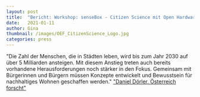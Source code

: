 ```yaml
---
layout: post
title:  "Bericht: Workshop: senseBox - Citizen Science mit Open Hardware für SDG 11 - Nachhaltige Städte und Siedlungen"
date:   2021-01-11 
author: Gina
thumbnail: /images/OEF_CitizenScience_Logo.jpg
categories: press
---
```

"Die Zahl der Menschen, die in Städten leben, wird bis zum Jahr 2030 auf über 5 Milliarden ansteigen. Mit diesem Anstieg treten auch bereits vorhandene Herausforderungen noch stärker in den Fokus. Gemeinsam mit Bürgerinnen und Bürgern müssen Konzepte entwickelt und Bewusstsein für nachhaltiges Wohnen geschaffen werden." <a href="https://www.citizen-science.at/blog/bericht-workshop-sensebox">"Daniel Dörler, Österreich forscht"</a>
